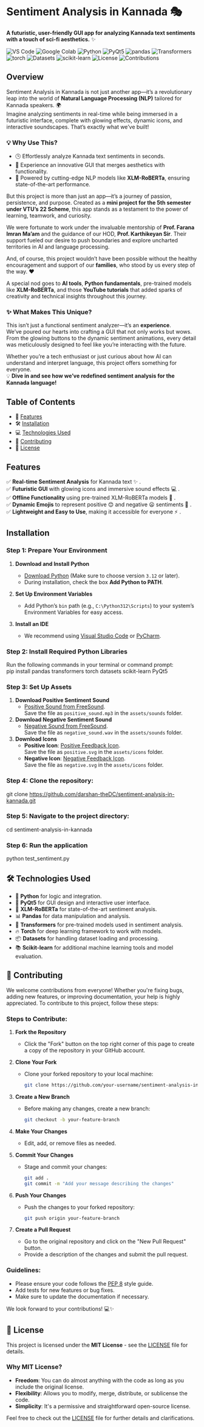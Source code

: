 # Sentiment Analysis in Kannada 🎭
**A futuristic, user-friendly GUI app for analyzing Kannada text sentiments with a touch of sci-fi aesthetics.** ✨

![VS Code](https://img.shields.io/badge/Editor-VS%20Code-blue?style=for-the-badge&logo=visual-studio-code)
![Google Colab](https://img.shields.io/badge/Google%20Colab-Notebook-orange?style=for-the-badge&logo=google-colab)
![Python](https://img.shields.io/badge/Python-3.12-blue?style=for-the-badge&logo=python)
![PyQt5](https://img.shields.io/badge/PyQt5-GUI-green?style=for-the-badge&logo=qt)
![pandas](https://img.shields.io/badge/pandas-Data%20Analysis-orange?style=for-the-badge&logo=pandas)
![Transformers](https://img.shields.io/badge/Transformers-NLP-purple?style=for-the-badge&logo=huggingface)
![torch](https://img.shields.io/badge/torch-Deep%20Learning-red?style=for-the-badge&logo=pytorch)
![Datasets](https://img.shields.io/badge/Datasets-Data%20Processing-lightgrey?style=for-the-badge&logo=databricks)
![scikit-learn](https://img.shields.io/badge/scikit--learn-ML-yellow?style=for-the-badge&logo=scikit-learn)
![License](https://img.shields.io/badge/License-MIT-yellow?style=for-the-badge)
![Contributions](https://img.shields.io/badge/Contributions-Welcome-brightgreen?style=for-the-badge)


## Overview  

Sentiment Analysis in Kannada is not just another app—it’s a revolutionary leap into the world of **Natural Language Processing (NLP)** tailored for Kannada speakers. 🌍  
Imagine analyzing sentiments in real-time while being immersed in a futuristic interface, complete with glowing effects, dynamic icons, and interactive soundscapes. That’s exactly what we’ve built!  

### 💡 **Why Use This?**  
- 🕒 Effortlessly analyze Kannada text sentiments in seconds.  
- 🎨 Experience an innovative GUI that merges aesthetics with functionality.  
- 🚀 Powered by cutting-edge NLP models like **XLM-RoBERTa**, ensuring state-of-the-art performance.  

But this project is more than just an app—it’s a journey of passion, persistence, and purpose. Created as a **mini project for the 5th semester under VTU’s 22 Scheme**, this app stands as a testament to the power of learning, teamwork, and curiosity.  

We were fortunate to work under the invaluable mentorship of **Prof. Farana Imran Ma’am** and the guidance of our HOD, **Prof. Karthikeyan Sir**. Their support fueled our desire to push boundaries and explore uncharted territories in AI and language processing.  

And, of course, this project wouldn’t have been possible without the healthy encouragement and support of our **families**, who stood by us every step of the way. ❤️  

A special nod goes to **AI tools**, **Python fundamentals**, pre-trained models like **XLM-RoBERTa**, and those **YouTube tutorials** that added sparks of creativity and technical insights throughout this journey.  

### ✨ **What Makes This Unique?**  
This isn’t just a functional sentiment analyzer—it’s an **experience**.  
We’ve poured our hearts into crafting a GUI that not only works but wows. From the glowing buttons to the dynamic sentiment animations, every detail was meticulously designed to feel like you’re interacting with the future.  

Whether you’re a tech enthusiast or just curious about how AI can understand and interpret language, this project offers something for everyone.  
💡 **Dive in and see how we’ve redefined sentiment analysis for the Kannada language!**  


## Table of Contents  
- 🌟 [Features](#features)  
- 🛠️ [Installation](#installation)  
- 💻 [Technologies Used](#technologies-used)  
- 🤝 [Contributing](#contributing)  
- 📜 [License](#license)  



## Features  
✅ **Real-time Sentiment Analysis** for Kannada text ✨ .  
✅ **Futuristic GUI** with glowing icons and immersive sound effects 💻 .  
✅ **Offline Functionality** using pre-trained XLM-RoBERTa models 📶 .  
✅ **Dynamic Emojis** to represent positive 😊 and negative 😦 sentiments 🧠 .  
✅ **Lightweight and Easy to Use**, making it accessible for everyone ⚡ .  


## Installation

### Step 1: Prepare Your Environment  
1. **Download and Install Python**  
   - [Download Python](https://www.python.org/downloads/) (Make sure to choose version `3.12` or later).  
   - During installation, check the box **Add Python to PATH**.  

2. **Set Up Environment Variables**  
   - Add Python’s `bin` path (e.g., `C:\Python312\Scripts`) to your system’s Environment Variables for easy access.  

3. **Install an IDE**  
   - We recommend using [Visual Studio Code](https://code.visualstudio.com/) or [PyCharm](https://www.jetbrains.com/pycharm/).  

### Step 2: Install Required Python Libraries  
Run the following commands in your terminal or command prompt:  
  pip install pandas transformers torch datasets scikit-learn PyQt5

### Step 3: Set Up Assets  
1. **Download Positive Sentiment Sound**  
   - [Positive Sound from FreeSound](https://freesound.org/s/456966/).  
     Save the file as `positive_sound.mp3` in the `assets/sounds` folder.  
2. **Download Negative Sentiment Sound**  
   - [Negative Sound from FreeSound](https://freesound.org/s/637070/).  
     Save the file as `negative_sound.wav` in the `assets/sounds` folder.  
3. **Download Icons**  
   - **Positive Icon**: [Positive Feedback Icon](https://www.svgrepo.com/show/358699/feedback-positive.svg).  
     Save the file as `positive.svg` in the `assets/icons` folder.  
   - **Negative Icon**: [Negative Feedback Icon](https://www.svgrepo.com/show/375119/sentiment-negative.svg).  
     Save the file as `negative.svg` in the `assets/icons` folder.

### Step 4: Clone the repository:
  git clone https://github.com/darshan-theDC/sentiment-analysis-in-kannada.git

### Step 5: Navigate to the project directory:
  cd sentiment-analysis-in-kannada

### Step 6: Run the application
  python test_sentiment.py


## 🛠️ Technologies Used
- 🐍 **Python** for logic and integration.  
- 🔲 **PyQt5** for GUI design and interactive user interface.  
- 💬 **XLM-RoBERTa** for state-of-the-art sentiment analysis.  
- 📊 **Pandas** for data manipulation and analysis.  
- 🤖 **Transformers** for pre-trained models used in sentiment analysis.  
- 🔥 **Torch** for deep learning framework to work with models.  
- 📦 **Datasets** for handling dataset loading and processing.  
- 📚 **Scikit-learn** for additional machine learning tools and model evaluation.


## 🤝 Contributing

We welcome contributions from everyone! Whether you're fixing bugs, adding new features, or improving documentation, your help is highly appreciated. To contribute to this project, follow these steps:

### Steps to Contribute:
1. **Fork the Repository**  
   - Click the "Fork" button on the top right corner of this page to create a copy of the repository in your GitHub account.

2. **Clone Your Fork**  
   - Clone your forked repository to your local machine:
     ```bash
     git clone https://github.com/your-username/sentiment-analysis-in-kannada.git
     ```
   
3. **Create a New Branch**  
   - Before making any changes, create a new branch:
     ```bash
     git checkout -b your-feature-branch
     ```

4. **Make Your Changes**  
   - Edit, add, or remove files as needed.

5. **Commit Your Changes**  
   - Stage and commit your changes:
     ```bash
     git add .
     git commit -m "Add your message describing the changes"
     ```

6. **Push Your Changes**  
   - Push the changes to your forked repository:
     ```bash
     git push origin your-feature-branch
     ```

7. **Create a Pull Request**  
   - Go to the original repository and click on the "New Pull Request" button.  
   - Provide a description of the changes and submit the pull request.

### Guidelines:
- Please ensure your code follows the [PEP 8](https://peps.python.org/pep-0008/) style guide.
- Add tests for new features or bug fixes.
- Make sure to update the documentation if necessary.

We look forward to your contributions! 💻✨


## 📜 License

This project is licensed under the **MIT License** - see the [LICENSE](LICENSE) file for details.

### Why MIT License?
- **Freedom**: You can do almost anything with the code as long as you include the original license.
- **Flexibility**: Allows you to modify, merge, distribute, or sublicense the code.
- **Simplicity**: It's a permissive and straightforward open-source license.

Feel free to check out the [LICENSE](LICENSE) file for further details and clarifications.
